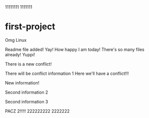 11111111
1111111
# first-project
Omg Linux

Readme file added! Yay! How happy I am today! There's so many files already! Yuppi!

There is a new conflict!

There will be conflict information 1
Here we'll have a conflict!!!

New information!

Second information 2

Second information 3

PACZ 2!!!!!
222222222
2222222
